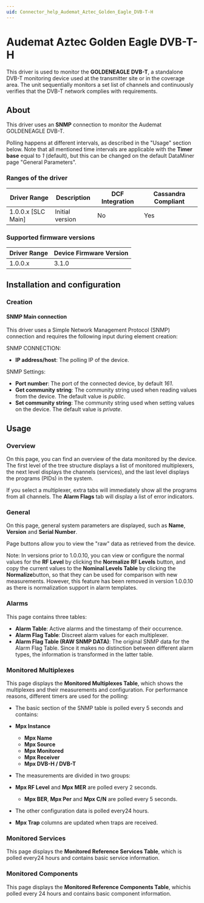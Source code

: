 ```yaml
---
uid: Connector_help_Audemat_Aztec_Golden_Eagle_DVB-T-H
---
```


# Audemat Aztec Golden Eagle DVB-T-H

This driver is used to monitor the **GOLDENEAGLE DVB-T**, a standalone DVB-T monitoring device used at the transmitter site or in the coverage area. The unit sequentially monitors a set list of channels and continuously verifies that the DVB-T network complies with requirements.

## About

This driver uses an **SNMP** connection to monitor the Audemat GOLDENEAGLE DVB-T.

Polling happens at different intervals, as described in the "Usage" section below. Note that all mentioned time intervals are applicable with the **Timer base** equal to *1* (default), but this can be changed on the default DataMiner page "General Parameters".

### Ranges of the driver

| **Driver Range**     | **Description** | **DCF Integration** | **Cassandra Compliant** |
|----------------------|-----------------|---------------------|-------------------------|
| 1.0.0.x \[SLC Main\] | Initial version | No                  | Yes                     |

### Supported firmware versions

| **Driver Range** | **Device Firmware Version** |
|------------------|-----------------------------|
| 1.0.0.x          | 3.1.0                       |

## Installation and configuration

### Creation

#### SNMP Main connection

This driver uses a Simple Network Management Protocol (SNMP) connection and requires the following input during element creation:

SNMP CONNECTION:

- **IP address/host**: The polling IP of the device.

SNMP Settings:

- **Port number**: The port of the connected device, by default *161*.
- **Get community string**: The community string used when reading values from the device. The default value is *public*.
- **Set community string**: The community string used when setting values on the device. The default value is *private*.

## Usage

### Overview

On this page, you can find an overview of the data monitored by the device. The first level of the tree structure displays a list of monitored multiplexers, the next level displays the channels (services), and the last level displays the programs (PIDs) in the system.

If you select a multiplexer, extra tabs will immediately show all the programs from all channels. The **Alarm Flags** tab will display a list of error indicators.

### General

On this page, general system parameters are displayed, such as **Name**, **Version** and **Serial Number**.

Page buttons allow you to view the "raw" data as retrieved from the device.

Note: In versions prior to 1.0.0.10, you can view or configure the normal values for the **RF Level** by clicking the **Normalize RF Levels** button, and copy the current values to the **Nominal Levels Table** by clicking the **Normalize**button, so that they can be used for comparison with new measurements. However, this feature has been removed in version 1.0.0.10 as there is normalization support in alarm templates.

### Alarms

This page contains three tables:

- **Alarm Table**: Active alarms and the timestamp of their occurrence.
- **Alarm Flag Table**: Discreet alarm values for each multiplexer.
- **Alarm Flag Table (RAW SNMP DATA)**: The original SNMP data for the Alarm Flag Table. Since it makes no distinction between different alarm types, the information is transformed in the latter table.

### Monitored Multiplexes

This page displays the **Monitored Multiplexes Table**, which shows the multiplexes and their measurements and configuration. For performance reasons, different timers are used for the polling:

- The basic section of the SNMP table is polled every 5 seconds and contains:

- **Mpx Instance**
  - **Mpx Name**
  - **Mpx Source**
  - **Mpx Monitored**
  - **Mpx Receiver**
  - **Mpx DVB-H / DVB-T**

- The measurements are divided in two groups:

- **Mpx RF Level** and **Mpx MER** are polled every 2 seconds.
  - **Mpx BER**, **Mpx Per** and **Mpx C/N** are polled every 5 seconds.

- The other configuration data is polled every24 hours.

- **Mpx Trap** columns are updated when traps are received.

### Monitored Services

This page displays the **Monitored Reference Services Table**, which is polled every24 hours and contains basic service information.

### Monitored Components

This page displays the **Monitored Reference Components Table**, whichis polled every 24 hours and contains basic component information.

